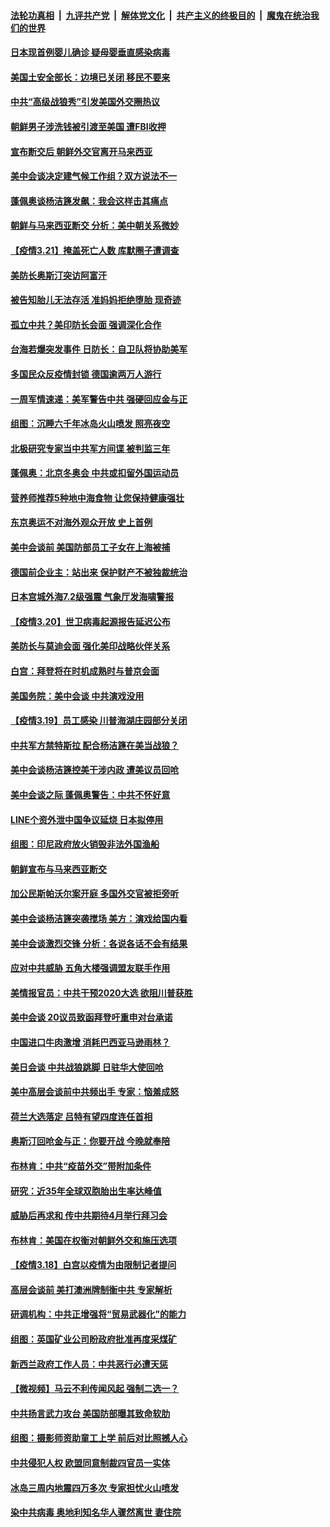 ####  [法轮功真相](../../../../basic/blob/master/README.md?t=03221701) &nbsp;|&nbsp; [九评共产党](../../../../9ping.md/blob/master/README.md?t=03221701) &nbsp;|&nbsp; [解体党文化](../../../../jtdwh.md/blob/master/README.md?t=03221701)  &nbsp;|&nbsp; [共产主义的终极目的](../../../../gczydzjmd.md/blob/master/README.md?t=03221701) &nbsp;|&nbsp; [魔鬼在统治我们的世界](../../../../mgztzwmdsj.md/blob/master/README.md?t=03221701) 

#### [日本现首例婴儿确诊 疑母婴垂直感染病毒](../pages/nsc418/n12827114.md?t=03221701) 

#### [美国土安全部长：边境已关闭 移民不要来](../pages/nsc418/n12826948.md?t=03221701) 

#### [中共“高级战狼秀”引发美国外交圈热议](../pages/nsc418/n12826738.md?t=03221701) 

#### [朝鲜男子涉洗钱被引渡至美国 遭FBI收押](../pages/nsc418/n12826480.md?t=03221701) 

#### [宣布断交后 朝鲜外交官离开马来西亚](../pages/nsc418/n12826281.md?t=03221701) 

#### [美中会谈决定建气候工作组？双方说法不一](../pages/nsc418/n12826024.md?t=03221701) 

#### [蓬佩奥谈杨洁篪发飙：我会这样击其痛点](../pages/nsc418/n12825808.md?t=03221701) 

#### [朝鲜与马来西亚断交 分析：美中朝关系微妙](../pages/nsc418/n12825960.md?t=03221701) 

#### [【疫情3.21】掩盖死亡人数  库默圈子遭调查](../pages/nsc418/n12825343.md?t=03221701) 

#### [美防长奥斯汀突访阿富汗](../pages/nsc418/n12825907.md?t=03221701) 

#### [被告知胎儿无法存活 准妈妈拒绝堕胎 现奇迹](../pages/nsc418/n12825567.md?t=03221701) 

#### [孤立中共？美印防长会面 强调深化合作](../pages/nsc418/n12825841.md?t=03221701) 

#### [台海若爆突发事件 日防长：自卫队将协助美军](../pages/nsc418/n12825662.md?t=03221701) 

#### [多国民众反疫情封锁 德国逾两万人游行](../pages/nsc418/n12825444.md?t=03221701) 

#### [一周军情速递：美军警告中共 强硬回应金与正](../pages/nsc418/n12824802.md?t=03221701) 

#### [组图：沉睡六千年冰岛火山喷发 照亮夜空](../pages/nsc418/n12824630.md?t=03221701) 

#### [北极研究专家当中共军方间谍 被判监三年](../pages/nsc418/n12824693.md?t=03221701) 

#### [蓬佩奥：北京冬奥会 中共或扣留外国运动员](../pages/nsc418/n12824675.md?t=03221701) 

#### [营养师推荐5种地中海食物 让您保持健康强壮](../pages/nsc418/n12824552.md?t=03221701) 

#### [东京奥运不对海外观众开放 史上首例](../pages/nsc418/n12824631.md?t=03221701) 

#### [美中会谈前 美国防部员工子女在上海被捕](../pages/nsc418/n12824519.md?t=03221701) 

#### [德国前企业主：站出来 保护财产不被独裁统治](../pages/nsc418/n12824381.md?t=03221701) 

#### [日本宫城外海7.2级强震 气象厅发海啸警报](../pages/nsc418/n12824156.md?t=03221701) 

#### [【疫情3.20】世卫病毒起源报告延迟公布](../pages/nsc418/n12824069.md?t=03221701) 

#### [美防长与莫迪会面 强化美印战略伙伴关系](../pages/nsc418/n12823613.md?t=03221701) 

#### [白宫：拜登将在时机成熟时与普京会面](../pages/nsc418/n12823295.md?t=03221701) 

#### [美国务院：美中会谈 中共演戏没用](../pages/nsc418/n12823135.md?t=03221701) 

#### [【疫情3.19】员工感染 川普海湖庄园部分关闭](../pages/nsc418/n12822029.md?t=03221701) 

#### [中共军方禁特斯拉 配合杨洁篪在美当战狼？](../pages/nsc418/n12822771.md?t=03221701) 

#### [美中会谈杨洁篪控美干涉内政 遭美议员回呛](../pages/nsc418/n12822853.md?t=03221701) 

#### [美中会谈之际 蓬佩奥警告：中共不怀好意](../pages/nsc418/n12822611.md?t=03221701) 

#### [LINE个资外泄中国争议延烧 日本拟停用](../pages/nsc418/n12822280.md?t=03221701) 

#### [组图：印尼政府放火销毁非法外国渔船](../pages/nsc418/n12821944.md?t=03221701) 

#### [朝鲜宣布与马来西亚断交](../pages/nsc418/n12821245.md?t=03221701) 

#### [加公民斯帕沃尔案开庭 多国外交官被拒旁听](../pages/nsc418/n12821755.md?t=03221701) 

#### [美中会谈杨洁篪突袭搅场 美方：演戏给国内看](../pages/nsc418/n12821980.md?t=03221701) 

#### [美中会谈激烈交锋 分析：各说各话不会有结果](../pages/nsc418/n12821706.md?t=03221701) 

#### [应对中共威胁 五角大楼强调盟友联手作用](../pages/nsc418/n12821246.md?t=03221701) 

#### [美情报官员：中共干预2020大选 欲阻川普获胜](../pages/nsc418/n12821048.md?t=03221701) 

#### [美中会谈 20议员致函拜登吁重申对台承诺](../pages/nsc418/n12821149.md?t=03221701) 

#### [中国进口牛肉激增 消耗巴西亚马逊雨林？](../pages/nsc418/n12818568.md?t=03221701) 

#### [美日会谈 中共战狼跳脚 日驻华大使回呛](../pages/nsc418/n12820554.md?t=03221701) 

#### [美中高层会谈前中共频出手 专家：恼羞成怒](../pages/nsc418/n12820677.md?t=03221701) 

#### [荷兰大选落定 吕特有望四度连任首相](../pages/nsc418/n12820257.md?t=03221701) 

#### [奥斯汀回呛金与正：你要开战 今晚就奉陪](../pages/nsc418/n12820432.md?t=03221701) 

#### [布林肯：中共“疫苗外交”带附加条件](../pages/nsc418/n12820401.md?t=03221701) 

#### [研究：近35年全球双胞胎出生率达峰值](../pages/nsc418/n12819140.md?t=03221701) 

#### [威胁后再求和 传中共期待4月举行拜习会](../pages/nsc418/n12820162.md?t=03221701) 

#### [布林肯：美国在权衡对朝鲜外交和施压选项](../pages/nsc418/n12820020.md?t=03221701) 

#### [【疫情3.18】白宫以疫情为由限制记者提问](../pages/nsc418/n12819406.md?t=03221701) 

#### [高层会谈前 美打澳洲牌制衡中共 专家解析](../pages/nsc418/n12819131.md?t=03221701) 

#### [研调机构：中共正增强将“贸易武器化”的能力](../pages/nsc418/n12819207.md?t=03221701) 

#### [组图：英国矿业公司盼政府批准再度采煤矿](../pages/nsc418/n12817055.md?t=03221701) 

#### [新西兰政府工作人员：中共恶行必遭天惩](../pages/nsc418/n12817612.md?t=03221701) 

#### [【微视频】马云不利传闻风起 强制二选一？](../pages/nsc418/n12817521.md?t=03221701) 

#### [中共扬言武力攻台 美国防部曝其致命软肋](../pages/nsc418/n12817763.md?t=03221701) 

#### [组图：摄影师资助童工上学 前后对比照撼人心](../pages/nsc418/n12816705.md?t=03221701) 

#### [中共侵犯人权 欧盟同意制裁四官员一实体](../pages/nsc418/n12817506.md?t=03221701) 

#### [冰岛三周内地震四万多次 专家担忧火山喷发](../pages/nsc418/n12817442.md?t=03221701) 

#### [染中共病毒 奥地利知名华人骤然离世 妻住院](../pages/nsc418/n12817522.md?t=03221701) 

